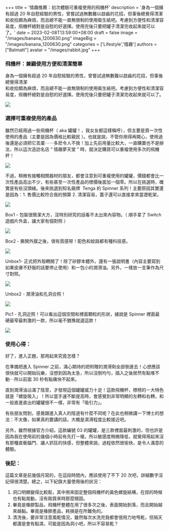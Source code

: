 +++
title = '情趣推薦：初次體驗可重複使用的飛機杯'
description = '身為一個擁有超過 20 年自慰經驗的男性，曾嘗試過無數難以啟齒的花招，但事後總覺得清潔  和收拾頗為麻煩，而且總不能一直無限制的使用衛生紙吧。考慮到方便性和清潔容易度，飛機杯絕對是自慰的好選擇。使用完後只要把罐子清潔完收起來就可以了。'
date = 2023-02-08T13:59:00+08:00
draft = false
image = "/images/banana_1200630.png"
imageBig = "/images/banana_1200630.png"
categories = ['Lifestyle','情趣']
authors = ["Batmatt"]
avatar = "/images/rabbit.jpg"
+++

### 飛機杯：兼顧使用方便和清潔簡單

身為一個擁有超過 20 年自慰經驗的男性，曾嘗試過無數難以啟齒的花招，但事後總覺得清潔  
和收拾頗為麻煩，而且總不能一直無限制的使用衛生紙吧。考慮到方便性和清潔容易度，飛機杯絕對是自慰的好選擇。使用完後只要把罐子清潔完收起來就可以了。

![](https://cdn.shopify.com/s/files/1/1776/2577/products/RIPNDIP_1000x1000_1_2048x2048.jpg?v=1518684628)

  
### 選擇可重複使用的產品

雖然已經用過一些飛機杯（ aka 罐罐！，我女友都這樣稱呼），但主要是買一次性使用的產品（主要是因為價格比較親民 ）。也就是說，不管你用得再開心，使用過後還是必須把它丟棄⋯⋯多麽令人不捨！加上先前用量比較大，一直購置也不是辦法，所以這次造訪名店 “ 情趣夢天堂 ” 時，就決定購買可以重複使用多次的飛機杯！  
  
![](https://fudgehome.files.wordpress.com/2019/04/img_9017.jpg)

不過，稍微有接觸相關器材的朋友，都會注意到可重複使用的罐罐，價錢都會比一次性產品高出不少，有些甚至一次性產品的標價後面加一個零。所以在挑選時，確實是有些沒頭緒。後來挑選到知名廠牌  Tenga 的 Spinner 系列！主要原因其實還是因為：1. 售價比較符合我的預算 2. 清潔容易，蓋子還可以直接拿來當瀝乾架。

![](https://fudgehome.files.wordpress.com/2019/04/img_9018.jpg)

Box1 - 包裝很簡潔大方，沒特別研究的話看不太出來內容物。（ 順手拿了 Switch 遊戲片外盒，讓大家有個對照 ）

![](https://fudgehome.files.wordpress.com/2019/04/img_9019.jpg)

Box2 - 撕開外膜之後，很有質感呀！配色和紋路都有種科技感。

![](https://fudgehome.files.wordpress.com/2019/04/img_9020.jpg)

Unbox1- 正式把外殼轉開了！除了矽膠本體外，還有一張說明書（內容主要寫到如果皮膚不舒服的話要停止使用）和一包小的潤滑油。另外，一樣放一支筆作為尺寸對照。

![](https://fudgehome.files.wordpress.com/2019/04/img_9021.jpg)

Unbox2 - 潤滑油和孔洞合照！  

![](https://fudgehome.files.wordpress.com/2019/04/img_9023.jpg)

Pic1 - 孔洞近照！可以看出這個空間和裡面顆粒的形狀，據說是 Spinner 裡面最硬最窄最刺激的一款，所以毫不猶豫就選這款！  

![](https://fudgehome.files.wordpress.com/2019/04/img_9024.jpg)

  
### 使用心得：

好了，進入正題，那用起來究竟怎樣？  

在準備把進入 Spinner 之前，滿心期待的把附贈的潤滑劑全部倒進去！心想應該很快就可以開始玩樂，沒想到因為太急，所以沒倒均勻，插入之後居然有點堆不動⋯所以前面 30 秒有點痛快不起來。  

直到潤滑油沾滿了陰莖，才發現這個罐罐威力十足！這款飛機杯，標榜的ㄧ大特色就是「螺旋吸入」！所以當手速不斷提高時，會感覺到非常明顯的左轉和右轉，和ㄧ般直進直出的罐罐很不ㄧ樣，非常有「吸引力」。  

有些朋友問到，感覺跟進入真人的陰道有什麼不同呢？在此也稍微講一下博士的想法：不太像，如果真的要講的話，大概是濕滑程度比較接近吧。  

另外，雖然根據官方介紹，這款編號 03 的罐罐，是三款裡面最刺激的，但也許是因為我在使用前的幾個小時前有先打ㄧ槍，所以敏感度稍微降低，就覺得用起來沒有那種直衝腦門、讓人抓狂的快感，但整體來說，過程依然很愉快，是令人滿意的體驗。

### 後記：

這篇文章是前幾個月寫的，在這段時間內，應該使用了不下 20 次吧，詳細數字沒記得很清楚。總之，以下紀錄大量使用後的狀況：

1.  洞口明顯變得比較鬆，其中用來固定整個飛機杯的黃色螺旋結構，在捏的時候也有點晃動，沒有剛買來時那麼穩固。
2.  畢竟是橡膠製品，飛機杯整體在用了很多次之後，表面開始剝落，而且開始越來越黏。畢竟是橡膠產品，耗損是在所難免的。
3.  清洗後，要非常注意風乾情況，雖然每次水洗完我都會很用力地甩乾，但隔天都還是會有點濕，可能是因為洞小吧，所以不容易乾？